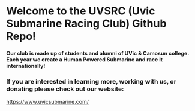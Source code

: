 # Welcome to the UVSRC (Uvic Submarine Racing Club) Github Repo!

#### Our club is made up of students and alumni of UVic & Camosun college. Each year we create a Human Powered Submarine and race it internationally! 

### If you are interested in learning more, working with us, or donating please check out our website:
https://www.uvicsubmarine.com/

